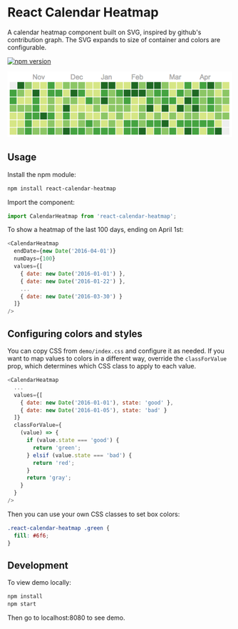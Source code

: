 # React Calendar Heatmap

A calendar heatmap component built on SVG, inspired by github's contribution graph. The SVG expands to size of container and colors are configurable.

[![npm version](https://badge.fury.io/js/react-calendar-heatmap.svg)](https://badge.fury.io/js/react-calendar-heatmap)

![react-calendar-heatmap screenshot](/assets/react-calendar-heatmap.png?raw=true)

## Usage

Install the npm module:

```bash
npm install react-calendar-heatmap
```

Import the component:

```javascript
import CalendarHeatmap from 'react-calendar-heatmap';
```

To show a heatmap of the last 100 days, ending on April 1st:

```javascript
<CalendarHeatmap
  endDate={new Date('2016-04-01')}
  numDays={100}
  values={[
    { date: new Date('2016-01-01') },
    { date: new Date('2016-01-22') },
    ...
    { date: new Date('2016-03-30') }
  ]}
/>
```

## Configuring colors and styles

You can copy CSS from `demo/index.css` and configure it as needed. If you want to map values to colors in a different way, override the `classForValue` prop, which determines which CSS class to apply to each value.

```javascript
<CalendarHeatmap
  ...
  values={[
    { date: new Date('2016-01-01'), state: 'good' },
    { date: new Date('2016-01-05'), state: 'bad' }
  ]}
  classForValue={
    (value) => {
      if (value.state === 'good') {
        return 'green';
      } elsif (value.state === 'bad') {
        return 'red';
      }
      return 'gray';
    }
  }
/>
```

Then you can use your own CSS classes to set box colors:

```css
.react-calendar-heatmap .green {
  fill: #6f6;
}
```

## Development

To view demo locally:

```bash
npm install
npm start
```

Then go to localhost:8080 to see demo.

